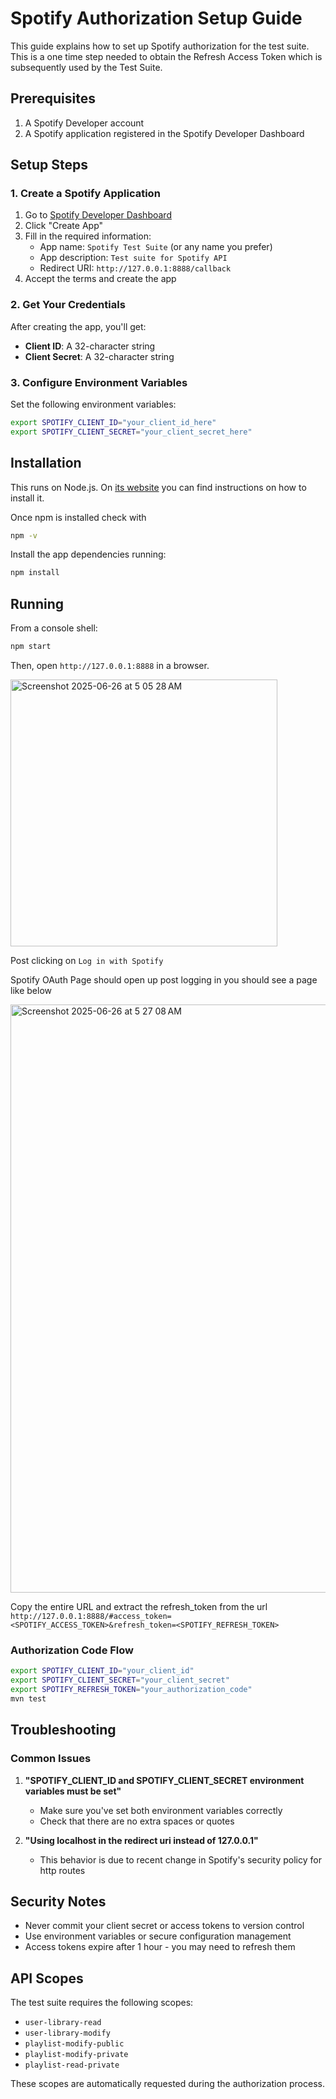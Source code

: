 # Spotify Authorization Setup Guide

This guide explains how to set up Spotify authorization for the test suite. This is a one time step needed to obtain the Refresh Access Token which is subsequently used by the Test Suite.

## Prerequisites

1. A Spotify Developer account
2. A Spotify application registered in the Spotify Developer Dashboard

## Setup Steps

### 1. Create a Spotify Application

1. Go to [Spotify Developer Dashboard](https://developer.spotify.com/dashboard)
2. Click "Create App"
3. Fill in the required information:
    - App name: `Spotify Test Suite` (or any name you prefer)
    - App description: `Test suite for Spotify API`
    - Redirect URI: `http://127.0.0.1:8888/callback`
4. Accept the terms and create the app

### 2. Get Your Credentials

After creating the app, you'll get:
- **Client ID**: A 32-character string
- **Client Secret**: A 32-character string

### 3. Configure Environment Variables

Set the following environment variables:

```bash
export SPOTIFY_CLIENT_ID="your_client_id_here"
export SPOTIFY_CLIENT_SECRET="your_client_secret_here"
```

## Installation

This runs on Node.js. On [its website](http://www.nodejs.org/download/) you can find instructions on how to install it.

Once npm is installed check with 
```bash
npm -v 
```

Install the app dependencies running:

```bash
npm install
```

## Running 

From a console shell:

```bash
npm start
```

Then, open `http://127.0.0.1:8888` in a browser.

<img width="427" alt="Screenshot 2025-06-26 at 5 05 28 AM" src="https://github.com/user-attachments/assets/11215bc8-8656-4da0-b734-18c0da8f9dd1" />

Post clicking on `Log in with Spotify`

Spotify OAuth Page should open up post logging in you should see a page like below

<img width="941" alt="Screenshot 2025-06-26 at 5 27 08 AM" src="https://github.com/user-attachments/assets/fd996b70-6fe4-4ebb-8421-7df2f059f255" />

Copy the entire URL and extract the refresh_token from the url `http://127.0.0.1:8888/#access_token=<SPOTIFY_ACCESS_TOKEN>&refresh_token=<SPOTIFY_REFRESH_TOKEN>`


### Authorization Code Flow
```bash
export SPOTIFY_CLIENT_ID="your_client_id"
export SPOTIFY_CLIENT_SECRET="your_client_secret"
export SPOTIFY_REFRESH_TOKEN="your_authorization_code"
mvn test
```

## Troubleshooting

### Common Issues

1. **"SPOTIFY_CLIENT_ID and SPOTIFY_CLIENT_SECRET environment variables must be set"**
    - Make sure you've set both environment variables correctly
    - Check that there are no extra spaces or quotes

2. **"Using localhost in the redirect uri instead of 127.0.0.1"**
    - This behavior is due to recent change in Spotify's security policy for http routes

## Security Notes

- Never commit your client secret or access tokens to version control
- Use environment variables or secure configuration management
- Access tokens expire after 1 hour - you may need to refresh them

## API Scopes

The test suite requires the following scopes:
- `user-library-read`
- `user-library-modify`
- `playlist-modify-public`
- `playlist-modify-private`
- `playlist-read-private`

These scopes are automatically requested during the authorization process.


